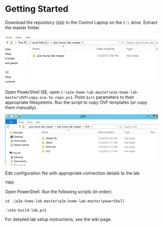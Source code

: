 # Getting Started
Download the repository (zip) to the Control Laptop on the `C:\` drive. Extract the master folder. 

![](https://github.com/boconnor2017/e2e-home-lab/blob/master/img/getting_started_001.PNG)

Open PowerShell ISE, open `C:\e2e-home-lab-master\e2e-home-lab-master\OVF\copy-ova-to-repo.ps1`. Point `$src` parameters to their appropriate filesystems. Run the script to copy OVF templates (or copy them manually). 

![](https://github.com/boconnor2017/e2e-home-lab/blob/master/img/getting_started_002.PNG)

Edit configuration file with appropriate connection details to the lab
```
TODO
```

Open PowerShell. Run the following scripts (in order):
```
cd .\e2e-home-lab-master\e2e-home-lab-master\powerShell
```

```
.\e2e-build-lab.ps1
```

For detailed lab setup instructions, see the wiki page. 
